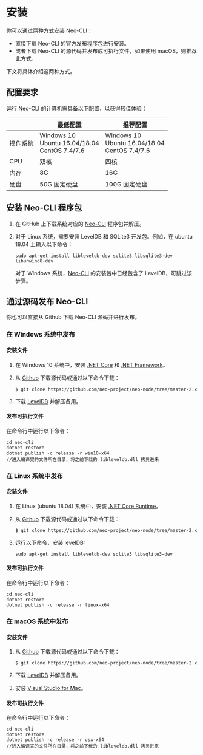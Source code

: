 # 安装

你可以通过两种方式安装 Neo-CLI：

- 直接下载 Neo-CLI 的官方发布程序包进行安装。
- 或者下载 Neo-CLI 的源代码并发布成可执行文件，如果使用 macOS，则推荐此方式。

下文将具体介绍这两种方式。

## 配置要求

运行 Neo-CLI 的计算机需具备以下配置，以获得较佳体验：

|          | 最低配置                                             | 推荐配置                                             |
| -------- | ---------------------------------------------------- | ---------------------------------------------------- |
| 操作系统 | Windows 10<br/>Ubuntu 16.04/18.04<br/>CentOS 7.4/7.6 | Windows 10<br/>Ubuntu 16.04/18.04<br/>CentOS 7.4/7.6 |
| CPU      | 双核                                                 | 四核                                                 |
| 内存     | 8G                                                   | 16G                                                  |
| 硬盘     | 50G 固定硬盘                                         | 100G 固定硬盘                                        |

## 安装 Neo-CLI 程序包

1. 在 GitHub 上下载系统对应的 [Neo-CLI](https://github.com/neo-project/neo-cli/releases) 程序包并解压。

2. 对于 Linux 系统，需要安装 LevelDB 和 SQLite3 开发包。例如，在 ubuntu 18.04 上输入以下命令：

   ```
   sudo apt-get install libleveldb-dev sqlite3 libsqlite3-dev libunwind8-dev
   ```

   对于 Windows 系统，[Neo-CLI](https://github.com/neo-project/neo-cli/releases) 的安装包中已经包含了 LevelDB，可跳过该步骤。  

## 通过源码发布 Neo-CLI 

你也可以直接从 Github 下载 Neo-CLI 源码并进行发布。

### 在 Windows 系统中发布

#### 安装文件

1. 在 Windows 10 系统中，安装 [.NET Core](https://www.microsoft.com/net/download/windows) 和 [.NET Framework](https://www.microsoft.com/net/download/windows)。

2. 从 [Github](https://github.com/neo-project/neo-cli.git) 下载源代码或通过以下命令下载：

   ```
   $ git clone https://github.com/neo-project/neo-node/tree/master-2.x
   ```

3. 下载 [LevelDB](https://github.com/neo-ngd/leveldb/releases) 并解压备用。

#### 发布可执行文件

在命令行中运行以下命令：

```
cd neo-cli
dotnet restore
dotnet publish -c release -r win10-x64
//进入编译完的文件所在目录，将之前下载的 libleveldb.dll 拷贝进来
```

### 在 Linux 系统中发布

#### 安装文件

1. 在 Linux (ubuntu 18.04) 系统中，安装 [.NET Core Runtime](https://www.microsoft.com/net/download/linux)。

2. 从 [Github](https://github.com/neo-project/neo-cli.git) 下载源代码或通过以下命令下载：

   ```
   $ git clone https://github.com/neo-project/neo-node/tree/master-2.x
   ```

3. 运行以下命令，安装 levelDB:

   ```
   sudo apt-get install libleveldb-dev sqlite3 libsqlite3-dev
   ```

#### 发布可执行文件

在命令行中运行以下命令：

```
cd neo-cli
dotnet restore
dotnet publish -c release -r linux-x64
```

### 在 macOS 系统中发布

#### 安装文件

1. 从 [Github](https://github.com/neo-project/neo-cli.git) 下载源代码或通过以下命令下载：

   ```
   $ git clone https://github.com/neo-project/neo-node/tree/master-2.x
   ```

2. 下载 [LevelDB](https://github.com/neo-ngd/leveldb/releases) 并解压备用。

3. 安装 [Visual Studio for Mac](https://www.visualstudio.com/vs/mac/)。

#### 发布可执行文件

在命令行中运行以下命令：

```
cd neo-cli
dotnet restore
dotnet publish -c release -r osx-x64
//进入编译完的文件所在目录，将之前下载的 libleveldb.dll 拷贝进来
```



